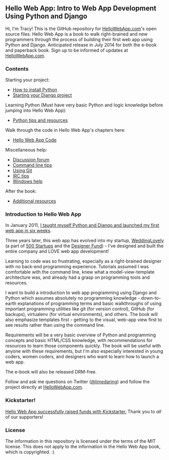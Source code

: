## Hello Web App: Intro to Web App Development Using Python and Django

Hi, I'm Tracy! This is the GitHub repository for [HelloWebApp.com](http://hellowebapp.com)'s open source files. Hello Web App is a book to walk right-brained and new programmers through the process of building their first web app using Python and Django. Anticipated release in July 2014 for both the  e-book and paperback book. Sign up to be informed of updates at [HelloWebApp.com](http://hellowebapp.com).

### Contents

Starting your project:

* [How to install Python](https://github.com/limedaring/HelloWebApp/tree/master/installation-instructions)
* [Starting your Django project](https://github.com/limedaring/HelloWebApp/blob/master/installation-instructions/starting-your-project.md)

Learning Python (Must have very basic Python and logic knowledge before jumping into Hello Web App):
* [Python tips and resources](https://github.com/limedaring/HelloWebApp/tree/master/python-tips)

Walk through the code in Hello Web App's chapters here:

* [Hello Web App Code](https://github.com/limedaring/HelloWebApp-Code)

Miscellaneous help:

* [Discussion forum](http://discuss.hellowebapp.com/)
* [Command line tips](https://github.com/limedaring/HelloWebApp/tree/master/command-line-tips)
* [Using Git](https://github.com/limedaring/HelloWebApp/tree/master/git-tips)
* [IRC tips](https://github.com/limedaring/HelloWebApp/tree/master/irc-tips)
* [Windows help](https://github.com/limedaring/HelloWebApp/tree/master/windows-help)

After the book:

* [Additional resources](https://github.com/limedaring/HelloWebApp/tree/master/additional-resources)

### Introduction to Hello Web App 

In January 2011, [I taught myself Python and Django and launched my first web app in six weeks](http://www.limedaring.com/im-a-designer-who-learned-django-and-launched-her-first-webapp-in-6-weeks/).

Three years later, this web app has evolved into my startup, [WeddingLovely](http://weddinglovely.com) (a part of [500 Startups](http://500.co) and the [Designer Fund](http://designerfund.com)) - I've designed and built the entire company and LOVE web app development!

Learning to code was so frustrating, especially as a right-brained designer with no back-end programming experience. Tutorials assumed I was comfortable with the command line, knew what a model-view-template architecture was, and already had a grasp on programming tools and resources. 

I want to build a introduction to web app programming using Django and Python which assumes absolutely no programming knowledge - down-to-earth explanations of programming terms and basic walkthroughs of using important programming utilities like git (for version control), GitHub (for backups), virtualenv (for virtual environments), and others. The book will also emphasize templates first - getting to the visual, web-app view first to see results rather than using the command line.

Requirements will be a very basic overview of Python and programming concepts and basic HTML/CSS knowledge, with recommendations for resources to learn those components quickly. The book will be useful with anyone with these requirements, but I'm also especially interested in young coders, women coders, and designers who want to learn how to launch a web app.

The e-book will also be released DRM-free.

Follow and ask me questions on Twitter ([@limedaring](http://twitter.com/limedaring)) and follow the project directly at [HelloWebApp.com](http://hellowebapp.com).

### Kickstarter!

[Hello Web App successfully raised funds with Kickstarter.](https://www.kickstarter.com/projects/1868398473/hello-web-app-intro-to-building-web-apps-with-djan) Thank you to *all* of our supporters!

### License

The information in this repository is licensed under the terms of the MIT
license. This does not apply to the information in the Hello Web App book, which
is copyrighted. :)
